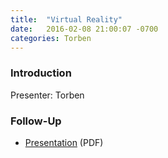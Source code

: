 ```yaml
---
title:  "Virtual Reality"
date:   2016-02-08 21:00:07 -0700
categories: Torben
---
```


### Introduction

Presenter: Torben

### Follow-Up

* [Presentation](/assets/present/virtual-reality.pdf) (PDF) 